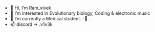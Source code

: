 - 👋 Hi, I’m Ram_vivek 
- 👀 I’m interested in Evolutionary biology, Coding & electronic music
- 🌱 I’m currently a Medical student. 
-💞️ .
- 📫 discord -> .v1v3k  
<!---
r0mv/r0mv is a ✨ special ✨ repository because its `README.md` (this file) appears on your GitHub profile.
You can click the Preview link to take a look at your changes.
--->
